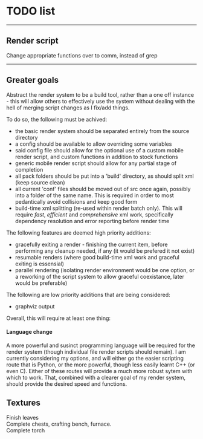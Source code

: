 # TODO list

***

## Render script
Change appropriate functions over to comm, instead of grep  

***

## Greater goals
Abstract the render system to be a build tool, rather than a one off instance - this will allow others to effectively use the system without dealing with the hell of merging script changes as I fix/add things.  

To do so, the following must be achived:
* the basic render system should be separated entirely from the source directory
* a config should be available to allow overriding some variables
* said config file should allow for the optional use of a custom mobile render script, and custom functions in addition to stock functions
* generic mobile render script should allow for any partial stage of completion
* all pack folders should be put into a 'build' directory, as should split xml (keep source clean)
* all current 'conf' files should be moved out of src once again, possibly into a folder of the same name. This is required in order to most pedantically avoid collisions and keep good form
* build-time xml splitting (re-used within render batch only). This will require *fast*, *efficient* and *comprehensive* xml work, specifically dependency resolution and error reporting before render time

The following features are deemed high priority additions:
* gracefully exiting a render - finishing the current item, before performing any cleanup needed, if any (it would be prefered it not exist)
* resumable renders (where good build-time xml work and graceful exiting is essensial)
* parallel rendering (isolating render environment would be one option, or a reworking of the script system to allow graceful coexistance, later would be preferable)

The following are low priority additions that are being considered:
* graphviz output

Overall, this will require at least one thing:
#### Language change
A more powerful and susinct programming language will be required for the render system (though individual file render scripts should remain). I am currently considering my options, and will either go the easier scripting route that is Python, or the more powerful, though less easily learnt C++ (or even C). Either of these routes will provide a much more robust sytem with which to work. That, combined with a clearer goal of my render system, should provide the desired speed and functions.

#### 

## Textures

Finish leaves  
Complete chests, crafting bench, furnace.  
Complete torch  
